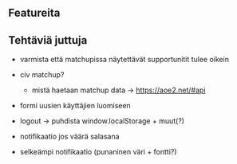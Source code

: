## Featureita

## Tehtäviä juttuja

- varmista että matchupissa näytettävät supportunitit tulee oikein

- civ matchup?

  - mistä haetaan matchup data -> https://aoe2.net/#api

- formi uusien käyttäjien luomiseen

- logout -> puhdista window.localStorage + muut(?)

- notifikaatio jos väärä salasana

- selkeämpi notifikaatio (punaninen väri + fontti?)
